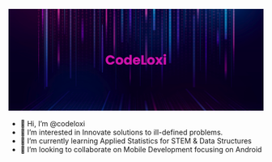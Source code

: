 ![alt text](https://github.com/codeloxi/codeloxi/blob/main/banner.png?raw=true)

- 👋 Hi, I’m @codeloxi
- 👀 I’m interested in Innovate solutions to ill-defined problems. 
- 🌱 I’m currently learning Applied Statistics for STEM & Data Structures
- 💞️ I’m looking to collaborate on Mobile Development focusing on Android


